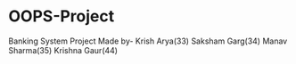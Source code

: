 # OOPS-Project
Banking System Project  Made by- Krish Arya(33) Saksham Garg(34) Manav Sharma(35) Krishna Gaur(44)
